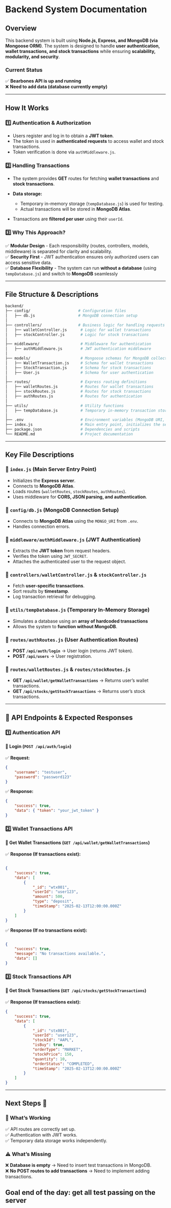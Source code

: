 # **Backend System Documentation**

## **Overview**

This backend system is built using **Node.js, Express, and MongoDB (via Mongoose ORM)**. The system is designed to handle **user authentication, wallet transactions, and stock transactions** while ensuring **scalability, modularity, and security**.

### **Current Status**

✅ **Bearbones API is up and running**  
❌ **Need to add data (database currently empty)**

---

## **How It Works**

### **1️⃣ Authentication & Authorization**

- Users register and log in to obtain a **JWT token**.
- The token is used in **authenticated requests** to access wallet and stock transactions.
- Token verification is done via `authMiddleware.js`.

### **2️⃣ Handling Transactions**

- The system provides **GET** routes for fetching **wallet transactions** and **stock transactions**.

- **Data storage:**
  - Temporary in-memory storage (`tempDatabase.js`) is used for testing.
  - Actual transactions will be stored in **MongoDB Atlas**.
- Transactions are **filtered per user** using their `userId`.

### **3️⃣ Why This Approach?**

✅ **Modular Design** - Each responsibility (routes, controllers, models, middleware) is separated for clarity and scalability.  
✅ **Security First** - JWT authentication ensures only authorized users can access sensitive data.  
✅ **Database Flexibility** - The system can run **without a database** (using `tempDatabase.js`) and switch to **MongoDB** seamlessly

---

## **File Structure & Descriptions**

```bash
backend/
├── config/                     # Configuration files
│   ├── db.js                   # MongoDB connection setup
│
├── controllers/                # Business logic for handling requests
│   ├── walletController.js      # Logic for wallet transactions
│   ├── stockController.js       # Logic for stock transactions
│
├── middleware/                  # Middleware for authentication
│   ├── authMiddleware.js        # JWT authentication middleware
│
├── models/                      # Mongoose schemas for MongoDB collections
│   ├── WalletTransaction.js     # Schema for wallet transactions
│   ├── StockTransaction.js      # Schema for stock transactions
│   ├── User.js                  # Schema for user authentication
│
├── routes/                      # Express routing definitions
│   ├── walletRoutes.js          # Routes for wallet transactions
│   ├── stockRoutes.js           # Routes for stock transactions
│   ├── authRoutes.js            # Routes for authentication
│
├── utils/                       # Utility functions
│   ├── tempDatabase.js          # Temporary in-memory transaction storage
│
├── .env                         # Environment variables (MongoDB URI, JWT Secret)
├── index.js                     # Main entry point, initializes the server
├── package.json                 # Dependencies and scripts
└── README.md                    # Project documentation
```

---

## **Key File Descriptions**

### **🔹 `index.js` (Main Server Entry Point)**

- Initializes the **Express server**.
- Connects to **MongoDB Atlas**.
- Loads routes (`walletRoutes`, `stockRoutes`, `authRoutes`).
- Uses middleware for **CORS, JSON parsing, and authentication**.

### **🔹 `config/db.js` (MongoDB Connection Setup)**

- Connects to **MongoDB Atlas** using the `MONGO_URI` from `.env`.
- Handles connection errors.

### **🔹 `middleware/authMiddleware.js` (JWT Authentication)**

- Extracts the **JWT token** from request headers.
- Verifies the token using `JWT_SECRET`.
- Attaches the authenticated user to the request object.

### **🔹 `controllers/walletController.js` & `stockController.js`**

- Fetch **user-specific transactions**.
- Sort results by **timestamp**.
- Log transaction retrieval for debugging.

### **🔹 `utils/tempDatabase.js` (Temporary In-Memory Storage)**

- Simulates a database using an **array of hardcoded transactions**
- Allows the system to **function without MongoDB**.

### **🔹 `routes/authRoutes.js` (User Authentication Routes)**

- **POST `/api/auth/login`** → User login (returns JWT token).
- **POST `/api/users`** → User registration.

### **🔹 `routes/walletRoutes.js` & `routes/stockRoutes.js`**

- **GET `/api/wallet/getWalletTransactions`** → Returns user’s wallet transactions.
- **GET `/api/stocks/getStockTransactions`** → Returns user’s stock transactions.

---

## **🔗 API Endpoints & Expected Responses**

### **1️⃣ Authentication API**

#### **🔹 Login (`POST /api/auth/login`)**

✅ **Request:**

```json
{
    "username": "testuser",
    "password": "password123"
}

```

✅ **Response:**

```json
{
    "success": true,
    "data": { "token": "your_jwt_token" }
}
```

### **2️⃣ Wallet Transactions API**

#### **🔹 Get Wallet Transactions (`GET /api/wallet/getWalletTransactions`)**

✅ **Response (If transactions exist):**

```json

{
    "success": true,
    "data": [
        {
            "_id": "wtx001",
            "userId": "user123",
            "amount": 500,
            "type": "deposit",
            "timeStamp": "2025-02-13T12:00:00.000Z"
        }
    ]
}
```

✅ **Response (If no transactions exist):**

```json

{
    "success": true,
    "message": "No transactions available.",
    "data": []
}
```

### **3️⃣ Stock Transactions API**

#### **🔹 Get Stock Transactions (`GET /api/stocks/getStockTransactions`)**

✅ **Response (If transactions exist):**

```json
{
    "success": true,
    "data": [
        {
            "_id": "stx001",
            "userId": "user123",
            "stockId": "AAPL",
            "isBuy": true,
            "orderType": "MARKET",
            "stockPrice": 150,
            "quantity": 10,
            "orderStatus": "COMPLETED",
            "timeStamp": "2025-02-13T12:00:00.000Z"
        }
    ]
}
```

---

## **Next Steps 🚀**

### **📌 What’s Working**

✅ API routes are correctly set up.  
✅ Authentication with JWT works.  
✅ Temporary data storage works independently.  

### **⚠️ What’s Missing**

❌ **Database is empty** → Need to insert test transactions in MongoDB.  
❌ **No POST routes to add transactions** → Need to implement adding transactions.

## Goal end of the day: get all test passing on the server

